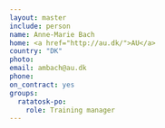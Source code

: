 ```yaml
---
layout: master
include: person
name: Anne-Marie Bach
home: <a href="http://au.dk/">AU</a>
country: "DK"
photo:
email: ambach@au.dk
phone:
on_contract: yes
groups:
  ratatosk-po:
    role: Training manager
---
```

